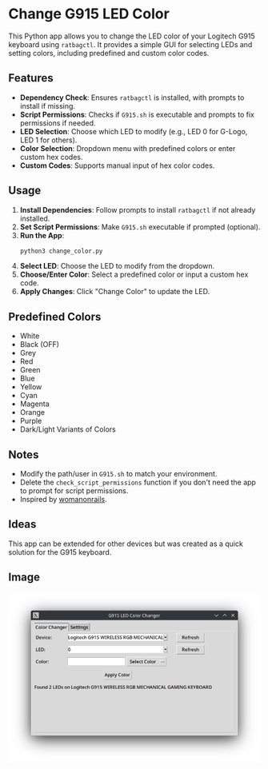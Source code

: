 # Change G915 LED Color

This Python app allows you to change the LED color of your Logitech G915 keyboard using `ratbagctl`. It provides a simple GUI for selecting LEDs and setting colors, including predefined and custom color codes.

## Features
- **Dependency Check**: Ensures `ratbagctl` is installed, with prompts to install if missing.
- **Script Permissions**: Checks if `G915.sh` is executable and prompts to fix permissions if needed.
- **LED Selection**: Choose which LED to modify (e.g., LED 0 for G-Logo, LED 1 for others).
- **Color Selection**: Dropdown menu with predefined colors or enter custom hex codes.
- **Custom Codes**: Supports manual input of hex color codes.

## Usage
1. **Install Dependencies**: Follow prompts to install `ratbagctl` if not already installed.
2. **Set Script Permissions**: Make `G915.sh` executable if prompted (optional).
3. **Run the App**:
   ```bash
   python3 change_color.py
   ```
4. **Select LED**: Choose the LED to modify from the dropdown.
5. **Choose/Enter Color**: Select a predefined color or input a custom hex code.
6. **Apply Changes**: Click "Change Color" to update the LED.

## Predefined Colors
- White
- Black (OFF)
- Grey
- Red
- Green
- Blue
- Yellow
- Cyan
- Magenta
- Orange
- Purple
- Dark/Light Variants of Colors

## Notes
- Modify the path/user in `G915.sh` to match your environment.
- Delete the `check_script_permissions` function if you don't need the app to prompt for script permissions.
- Inspired by [womanonrails](https://womanonrails.com/logitech-g915-tkl).

## Ideas
This app can be extended for other devices but was created as a quick solution for the G915 keyboard.

## Image
![Image](2025-03-25-1742921990.png)